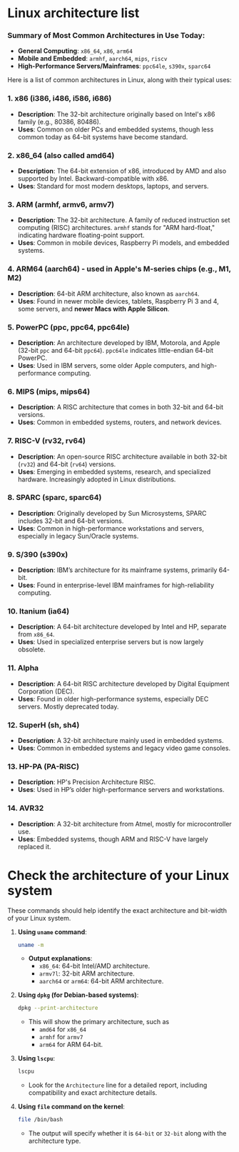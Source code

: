 # Linux architecture list 

### **Summary of Most Common Architectures in Use Today**:
- **General Computing**: `x86_64`, `x86`, `arm64`
- **Mobile and Embedded**: `armhf`, `aarch64`, `mips`, `riscv`
- **High-Performance Servers/Mainframes**: `ppc64le`, `s390x`, `sparc64`

Here is a list of common architectures in Linux, along with their typical uses:

### **1. x86 (i386, i486, i586, i686)**
   - **Description**: The 32-bit architecture originally based on Intel's x86 family (e.g., 80386, 80486).
   - **Uses**: Common on older PCs and embedded systems, though less common today as 64-bit systems have become standard.

### **2. x86_64 (also called amd64)**
   - **Description**: The 64-bit extension of x86, introduced by AMD and also supported by Intel. Backward-compatible with x86.
   - **Uses**: Standard for most modern desktops, laptops, and servers.

### **3. ARM (armhf, armv6, armv7)**
   - **Description**: The 32-bit architecture. A family of reduced instruction set computing (RISC) architectures. `armhf` stands for "ARM hard-float," indicating hardware floating-point support.
   - **Uses**: Common in mobile devices, Raspberry Pi models, and embedded systems.

### **4. ARM64 (aarch64) - used in Apple's M-series chips (e.g., M1, M2)**
   - **Description**: 64-bit ARM architecture, also known as `aarch64`.
   - **Uses**: Found in newer mobile devices, tablets, Raspberry Pi 3 and 4, some servers, and **newer Macs with Apple Silicon**.

### **5. PowerPC (ppc, ppc64, ppc64le)**
   - **Description**: An architecture developed by IBM, Motorola, and Apple (32-bit `ppc` and 64-bit `ppc64`). `ppc64le` indicates little-endian 64-bit PowerPC.
   - **Uses**: Used in IBM servers, some older Apple computers, and high-performance computing.

### **6. MIPS (mips, mips64)**
   - **Description**: A RISC architecture that comes in both 32-bit and 64-bit versions.
   - **Uses**: Common in embedded systems, routers, and network devices.

### **7. RISC-V (rv32, rv64)**
   - **Description**: An open-source RISC architecture available in both 32-bit (`rv32`) and 64-bit (`rv64`) versions.
   - **Uses**: Emerging in embedded systems, research, and specialized hardware. Increasingly adopted in Linux distributions.

### **8. SPARC (sparc, sparc64)**
   - **Description**: Originally developed by Sun Microsystems, SPARC includes 32-bit and 64-bit versions.
   - **Uses**: Common in high-performance workstations and servers, especially in legacy Sun/Oracle systems.

### **9. S/390 (s390x)**
   - **Description**: IBM’s architecture for its mainframe systems, primarily 64-bit.
   - **Uses**: Found in enterprise-level IBM mainframes for high-reliability computing.

### **10. Itanium (ia64)**
   - **Description**: A 64-bit architecture developed by Intel and HP, separate from `x86_64`.
   - **Uses**: Used in specialized enterprise servers but is now largely obsolete.

### **11. Alpha**
   - **Description**: A 64-bit RISC architecture developed by Digital Equipment Corporation (DEC).
   - **Uses**: Found in older high-performance systems, especially DEC servers. Mostly deprecated today.

### **12. SuperH (sh, sh4)**
   - **Description**: A 32-bit architecture mainly used in embedded systems.
   - **Uses**: Common in embedded systems and legacy video game consoles.

### **13. HP-PA (PA-RISC)**
   - **Description**: HP's Precision Architecture RISC.
   - **Uses**: Used in HP’s older high-performance servers and workstations.

### **14. AVR32**
   - **Description**: A 32-bit architecture from Atmel, mostly for microcontroller use.
   - **Uses**: Embedded systems, though ARM and RISC-V have largely replaced it.

# Check the architecture of your Linux system

These commands should help identify the exact architecture and bit-width of your Linux system.

1. **Using `uname` command**:
   ```bash
   uname -m
   ```
   - **Output explanations**:
     - `x86_64`: 64-bit Intel/AMD architecture.
     - `armv7l`: 32-bit ARM architecture.
     - `aarch64` or `arm64`: 64-bit ARM architecture.

2. **Using `dpkg` (for Debian-based systems)**:
   ```bash
   dpkg --print-architecture
   ```
   - This will show the primary architecture, such as
     - `amd64` for `x86_64`
     - `armhf` for `armv7`
     - `arm64` for ARM 64-bit.

3. **Using `lscpu`**:
   ```bash
   lscpu
   ```
   - Look for the `Architecture` line for a detailed report, including compatibility and exact architecture details.

4. **Using `file` command on the kernel**:
   ```bash
   file /bin/bash
   ```
   - The output will specify whether it is `64-bit` or `32-bit` along with the architecture type.
